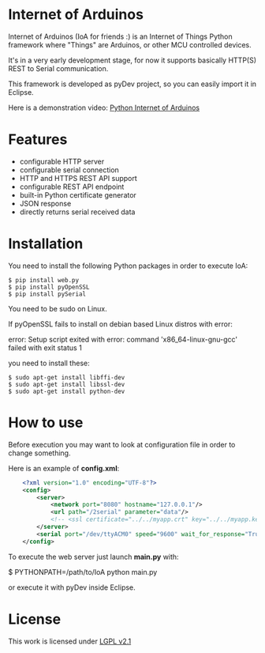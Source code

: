 # Internet of Arduinos

Internet of Arduinos (IoA for friends :) is an Internet of Things Python framework where "Things" are Arduinos, or other MCU controlled devices.

It's in a very early development stage, for now it supports basically HTTP(S) REST to Serial communication.

This framework is developed as pyDev project, so you can easily import it in Eclipse.

Here is a demonstration video: [Python Internet of Arduinos](https://www.youtube.com/watch?v=UISNnQExkLo)

# Features

* configurable HTTP server
* configurable serial connection 
* HTTP and HTTPS REST API support
* configurable REST API endpoint
* built-in Python certificate generator
* JSON response
* directly returns serial received data

# Installation

You need to install the following Python packages in order to execute IoA:

    $ pip install web.py
	$ pip install pyOpenSSL
	$ pip install pySerial

You need to be sudo on Linux. 

If pyOpenSSL fails to install on debian based Linux distros with error: 

error: Setup script exited with error: command 'x86_64-linux-gnu-gcc' failed with exit status 1

you need to install these:

	$ sudo apt-get install libffi-dev
	$ sudo apt-get install libssl-dev
	$ sudo apt-get install python-dev

# How to use

Before execution you may want to look at configuration file in order to change something.

Here is an example of **config.xml**:

```xml
    <?xml version="1.0" encoding="UTF-8"?>
	<config>
		<server>
			<network port="8080" hostname="127.0.0.1"/>
			<url path="/2serial" parameter="data"/>
			<!-- <ssl certificate="../../myapp.crt" key="../../myapp.key"/> -->
		</server>
		<serial port="/dev/ttyACM0" speed="9600" wait_for_response="True"/>
	</config>
```

To execute the web server just launch **main.py** with:

$ PYTHONPATH=/path/to/IoA python main.py

or execute it with pyDev inside Eclipse.

# License

This work is licensed under [LGPL v2.1](https://www.gnu.org/licenses/lgpl-2.1.html)
